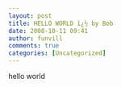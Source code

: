 ```yaml
---
layout: post
title: HELLO WORLD ï¿½ by Bob
date: 2008-10-11 09:41
author: funvill
comments: true
categories: [Uncategorized]
---
```

hello world
